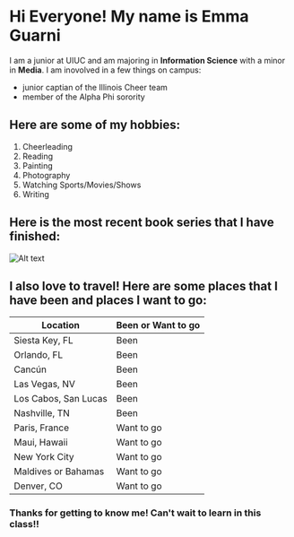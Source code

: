 # Hi Everyone! My name is Emma Guarni

I am a junior at UIUC and am majoring in **Information Science** with a minor in **Media**. 
I am inovolved in a few things on campus:
- junior captian of the Illinois Cheer team
- member of the Alpha Phi sorority

## Here are some of my hobbies: 
1. Cheerleading
2. Reading
3. Painting
4. Photography
5. Watching Sports/Movies/Shows
6. Writing

## Here is the most recent book series that I have finished: 
![Alt text](https://i.pinimg.com/originals/98/bf/28/98bf2852ec5d5a82c1d1c7b54c9f195e.jpg)

## I also love to travel! Here are some places that I have been and places I want to go: 

| Location | Been or Want to go | 
| ----------- | ----------- |
| Siesta Key, FL  | Been |
| Orlando, FL | Been |
| Cancún | Been | 
| Las Vegas, NV | Been |
| Los Cabos, San Lucas | Been |
| Nashville, TN | Been |
| Paris, France | Want to go | 
| Maui, Hawaii | Want to go | 
| New York City | Want to go | 
| Maldives or Bahamas | Want to go | 
| Denver, CO | Want to go | 

### Thanks for getting to know me! Can't wait to learn in this class!!
